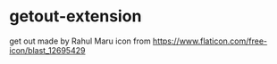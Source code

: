# getout-extension
get out
made by Rahul Maru
icon from https://www.flaticon.com/free-icon/blast_12695429